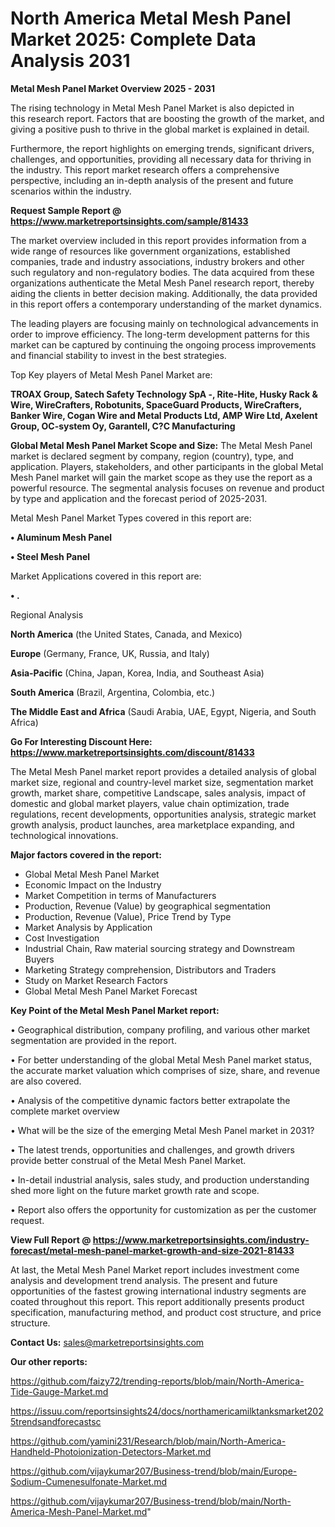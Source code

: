# North America Metal Mesh Panel Market 2025: Complete Data Analysis 2031

<Strong> Metal Mesh Panel Market Overview 2025 - 2031</strong>

The rising technology in Metal Mesh Panel Market is also depicted in this research report. Factors that are boosting the growth of the market, and giving a positive push to thrive in the global market is explained in detail.

Furthermore, the report highlights on emerging trends, significant drivers, challenges, and opportunities, providing all necessary data for thriving in the industry. This report market research offers a comprehensive perspective, including an in-depth analysis of the present and future scenarios within the industry.

<strong>Request Sample Report @ <a href=https://www.marketreportsinsights.com/sample/81433>https://www.marketreportsinsights.com/sample/81433</a></strong>

The market overview included in this report provides information from a wide range of resources like government organizations, established companies, trade and industry associations, industry brokers and other such regulatory and non-regulatory bodies. The data acquired from these organizations authenticate the Metal Mesh Panel research report, thereby aiding the clients in better decision making. Additionally, the data provided in this report offers a contemporary understanding of the market dynamics.

The leading players are focusing mainly on technological advancements in order to improve efficiency. The long-term development patterns for this market can be captured by continuing the ongoing process improvements and financial stability to invest in the best strategies.

Top Key players of Metal Mesh Panel Market are:

<strong>TROAX Group, Satech Safety Technology SpA -, Rite-Hite, Husky Rack & Wire, WireCrafters, Robotunits, SpaceGuard Products, WireCrafters, Banker Wire, Cogan Wire and Metal Products Ltd, AMP Wire Ltd, Axelent Group, OC-system Oy, Garantell, C?C Manufacturing</strong>

<strong><b>Global Metal Mesh Panel Market Scope and Size:</b></strong>
The Metal Mesh Panel market is declared segment by company, region (country), type, and application. Players, stakeholders, and other participants in the global Metal Mesh Panel market will gain the market scope as they use the report as a powerful resource. The segmental analysis focuses on revenue and product by type and application and the forecast period of 2025-2031.

Metal Mesh Panel Market Types covered in this report are:

<strong>• Aluminum Mesh Panel

• Steel Mesh Panel</strong>

Market Applications covered in this report are:

<strong>• .</strong> 

Regional Analysis

<strong>North America</strong> (the United States, Canada, and Mexico)

<strong>Europe</strong> (Germany, France, UK, Russia, and Italy)

<strong>Asia-Pacific</strong> (China, Japan, Korea, India, and Southeast Asia)

<strong>South America</strong> (Brazil, Argentina, Colombia, etc.)

<strong>The Middle East and Africa</strong> (Saudi Arabia, UAE, Egypt, Nigeria, and South Africa)

<strong>Go For Interesting Discount Here: <a href=https://www.marketreportsinsights.com/discount/81433>https://www.marketreportsinsights.com/discount/81433</a></strong>

The Metal Mesh Panel market report provides a detailed analysis of global market size, regional and country-level market size, segmentation market growth, market share, competitive Landscape, sales analysis, impact of domestic and global market players, value chain optimization, trade regulations, recent developments, opportunities analysis, strategic market growth analysis, product launches, area marketplace expanding, and technological innovations.

<strong><b>Major factors covered in the report:</b></strong>
<ul>
  <li>Global Metal Mesh Panel Market </li>
  <li>Economic Impact on the Industry</li>
  <li>Market Competition in terms of Manufacturers</li>
  <li>Production, Revenue (Value) by geographical segmentation</li>
  <li>Production, Revenue (Value), Price Trend by Type</li>
  <li>Market Analysis by Application</li>
  <li>Cost Investigation</li>
  <li>Industrial Chain, Raw material sourcing strategy and Downstream Buyers</li>
  <li>Marketing Strategy comprehension, Distributors and Traders</li>
  <li>Study on Market Research Factors</li>
  <li>Global Metal Mesh Panel Market Forecast</li>
</ul>

<strong><b>Key Point of the Metal Mesh Panel Market report:</b></strong>

• Geographical distribution, company profiling, and various other market segmentation are provided in the report.

• For better understanding of the global Metal Mesh Panel market status, the accurate market valuation which comprises of size, share, and revenue are also covered.

• Analysis of the competitive dynamic factors better extrapolate the complete market overview

• What will be the size of the emerging Metal Mesh Panel market in 2031?

• The latest trends, opportunities and challenges, and growth drivers provide better construal of the Metal Mesh Panel Market.

• In-detail industrial analysis, sales study, and production understanding shed more light on the future market growth rate and scope.

• Report also offers the opportunity for customization as per the customer request.

<strong><b>View Full Report @ <a href=https://www.marketreportsinsights.com/industry-forecast/metal-mesh-panel-market-growth-and-size-2021-81433>https://www.marketreportsinsights.com/industry-forecast/metal-mesh-panel-market-growth-and-size-2021-81433</a></b></strong>


At last, the Metal Mesh Panel Market report includes investment come analysis and development trend analysis. The present and future opportunities of the fastest growing international industry segments are coated throughout this report. This report additionally presents product specification, manufacturing method, and product cost structure, and price structure.

<strong>Contact Us:</strong>
sales@marketreportsinsights.com

<strong>Our other reports:</strong>

<a href=https://github.com/faizy72/trending-reports/blob/main/North-America-Tide-Gauge-Market.md>https://github.com/faizy72/trending-reports/blob/main/North-America-Tide-Gauge-Market.md</a>

<a href=https://issuu.com/reportsinsights24/docs/northamericamilktanksmarket2025trendsandforecastsc>https://issuu.com/reportsinsights24/docs/northamericamilktanksmarket2025trendsandforecastsc</a>

<a href=https://github.com/yamini231/Research/blob/main/North-America-Handheld-Photoionization-Detectors-Market.md>https://github.com/yamini231/Research/blob/main/North-America-Handheld-Photoionization-Detectors-Market.md</a>

<a href=https://github.com/vijaykumar207/Business-trend/blob/main/Europe-Sodium-Cumenesulfonate-Market.md>https://github.com/vijaykumar207/Business-trend/blob/main/Europe-Sodium-Cumenesulfonate-Market.md</a>

<a href=https://github.com/vijaykumar207/Business-trend/blob/main/North-America-Mesh-Panel-Market.md>https://github.com/vijaykumar207/Business-trend/blob/main/North-America-Mesh-Panel-Market.md</a>"
